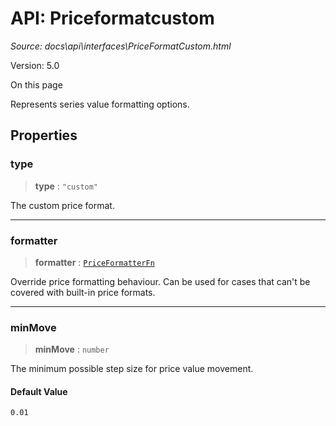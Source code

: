 # API: Priceformatcustom

*Source: docs\api\interfaces\PriceFormatCustom.html*

Version: 5.0

On this page

Represents series value formatting options.

## Properties[​](PriceFormatCustom.html#properties "Direct link to Properties")

### type[​](PriceFormatCustom.html#type "Direct link to type")

> **type** : `"custom"`

The custom price format.

* * *

### formatter[​](PriceFormatCustom.html#formatter "Direct link to formatter")

> **formatter** : [`PriceFormatterFn`](../type-aliases/PriceFormatterFn.md)

Override price formatting behaviour. Can be used for cases that can't be covered with built-in price formats.

* * *

### minMove[​](PriceFormatCustom.html#minmove "Direct link to minMove")

> **minMove** : `number`

The minimum possible step size for price value movement.

#### Default Value[​](PriceFormatCustom.html#default-value "Direct link to Default Value")

`0.01`
